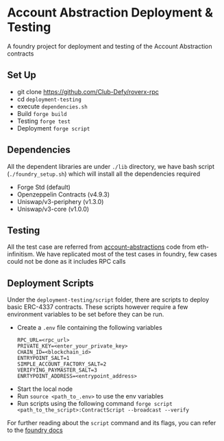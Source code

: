 # Account Abstraction Deployment & Testing

A foundry project for deployment and testing of the Account Abstraction contracts

## Set Up
- git clone https://github.com/Club-Defy/roverx-rpc
- cd `deployment-testing`
- execute `dependencies.sh`
- Build `forge build`
- Testing `forge test`
- Deployment `forge script`

## Dependencies
All the dependent libraries are under `./lib` directory, we have bash script (`./foundry_setup.sh`) which will install all the dependencies required
- Forge Std (default)
- Openzeppelin Contracts (v4.9.3)
- Uniswap/v3-periphery (v1.3.0)
- Uniswap/v3-core (v1.0.0)

## Testing
All the test case are referred from [account-abstractions](https://github.com/eth-infinitism/account-abstraction) code from eth-infinitism. We have replicated most of the test cases in foundry, few cases could not be done as it includes RPC calls

## Deployment Scripts
Under the `deployment-testing/script` folder, there are scripts to deploy basic ERC-4337 contracts. 
These scripts however require a few environment variables to be set before they can be run.
- Create a `.env` file containing the following variables
    ```
    RPC_URL=<rpc_url>
    PRIVATE_KEY=<enter_your_private_key>
    CHAIN_ID=<blockchain_id>
    ENTRYPOINT_SALT=1
    SIMPLE_ACCOUNT_FACTORY_SALT=2
    VERIFYING_PAYMASTER_SALT=3
    ENRTYPOINT_ADDRESS=<entrypoint_address>
    ```
- Start the local node
- Run `source <path_to_.env>` to use the env variables
- Run scripts using the following command
`forge script <path_to_the_script>:ContractScript --broadcast --verify`

For further reading about the `script` command and its flags, you can refer to the [foundry docs](https://book.getfoundry.sh/reference/forge/forge-script)